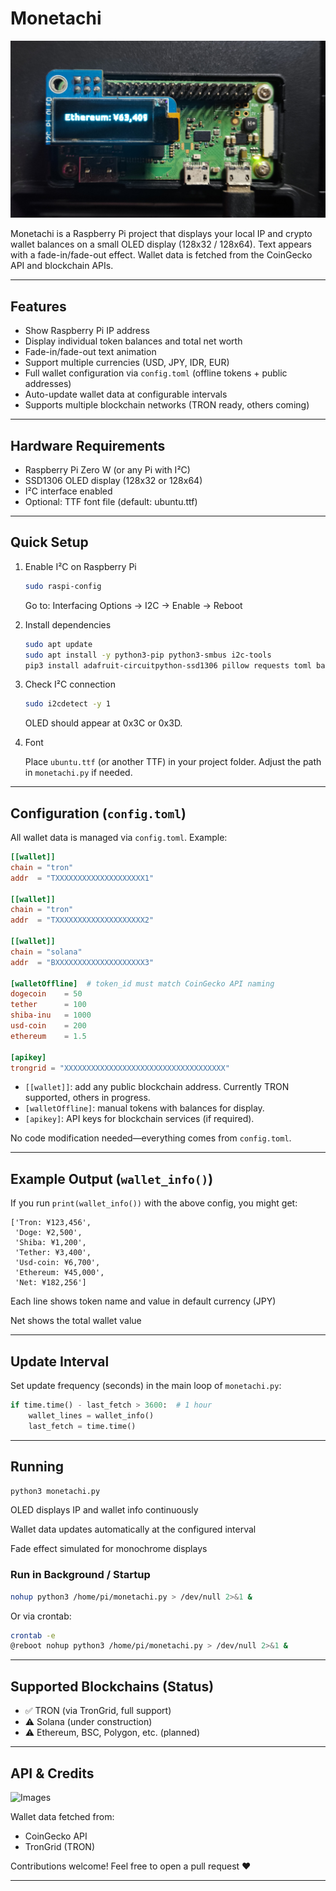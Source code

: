 # Monetachi

![banner](images/eth-example-jpy.jpg)

Monetachi is a Raspberry Pi project that displays your local IP and crypto wallet balances on a small OLED display (128x32 / 128x64). Text appears with a fade-in/fade-out effect. Wallet data is fetched from the CoinGecko API and blockchain APIs.

---

## Features

- Show Raspberry Pi IP address
- Display individual token balances and total net worth
- Fade-in/fade-out text animation
- Support multiple currencies (USD, JPY, IDR, EUR)
- Full wallet configuration via `config.toml` (offline tokens + public addresses)
- Auto-update wallet data at configurable intervals
- Supports multiple blockchain networks (TRON ready, others coming)

---

## Hardware Requirements

- Raspberry Pi Zero W (or any Pi with I²C)
- SSD1306 OLED display (128x32 or 128x64)
- I²C interface enabled
- Optional: TTF font file (default: ubuntu.ttf)

---

## Quick Setup

1. Enable I²C on Raspberry Pi

   ```bash
   sudo raspi-config
   ```
   Go to: Interfacing Options → I2C → Enable → Reboot

2. Install dependencies

   ```bash
   sudo apt update
   sudo apt install -y python3-pip python3-smbus i2c-tools
   pip3 install adafruit-circuitpython-ssd1306 pillow requests toml base58
   ```

3. Check I²C connection

   ```bash
   sudo i2cdetect -y 1
   ```
   OLED should appear at 0x3C or 0x3D.

4. Font

   Place `ubuntu.ttf` (or another TTF) in your project folder. Adjust the path in `monetachi.py` if needed.

---

## Configuration (`config.toml`)

All wallet data is managed via `config.toml`. Example:

```toml
[[wallet]]
chain = "tron"
addr  = "TXXXXXXXXXXXXXXXXXXXX1"

[[wallet]]
chain = "tron"
addr  = "TXXXXXXXXXXXXXXXXXXXX2"

[[wallet]]
chain = "solana"
addr  = "BXXXXXXXXXXXXXXXXXXXX3"

[walletOffline]  # token_id must match CoinGecko API naming
dogecoin    = 50
tether      = 100
shiba-inu   = 1000
usd-coin    = 200
ethereum    = 1.5

[apikey]
trongrid = "XXXXXXXXXXXXXXXXXXXXXXXXXXXXXXXXXXXX"
```

- `[[wallet]]`: add any public blockchain address. Currently TRON supported, others in progress.
- `[walletOffline]`: manual tokens with balances for display.
- `[apikey]`: API keys for blockchain services (if required).

No code modification needed—everything comes from `config.toml`.

---

## Example Output (`wallet_info()`)

If you run `print(wallet_info())` with the above config, you might get:

```
['Tron: ¥123,456',
 'Doge: ¥2,500',
 'Shiba: ¥1,200',
 'Tether: ¥3,400',
 'Usd-coin: ¥6,700',
 'Ethereum: ¥45,000',
 'Net: ¥182,256']
```

Each line shows token name and value in default currency (JPY)

Net shows the total wallet value

---

## Update Interval

Set update frequency (seconds) in the main loop of `monetachi.py`:

```python
if time.time() - last_fetch > 3600:  # 1 hour
    wallet_lines = wallet_info()
    last_fetch = time.time()
```

---

## Running

```bash
python3 monetachi.py
```

OLED displays IP and wallet info continuously

Wallet data updates automatically at the configured interval

Fade effect simulated for monochrome displays

### Run in Background / Startup

```bash
nohup python3 /home/pi/monetachi.py > /dev/null 2>&1 &
```

Or via crontab:

```bash
crontab -e
@reboot nohup python3 /home/pi/monetachi.py > /dev/null 2>&1 &
```

---

## Supported Blockchains (Status)

- ✅ TRON (via TronGrid, full support)
- ⚠️ Solana (under construction)
- ⚠️ Ethereum, BSC, Polygon, etc. (planned)

---

## API & Credits

![Images](https://c.tenor.com/Jjzn8XGSE9MAAAAd/tenor.gif)

Wallet data fetched from:

- CoinGecko API
- TronGrid (TRON)

Contributions welcome! Feel free to open a pull request ❤️

---
